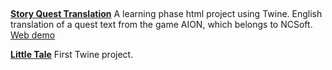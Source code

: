 ##
<b><a href="https://github.com/GeanovuMedeea/University-Tech-Project/tree/main/Personal%20Projects/Story%20Quest%20Translation">Story Quest Translation</a></b>
A learning phase html project using Twine. English translation of a quest text from the game AION, which belongs to NCSoft. <a href="https://245ggbsm.play.borogove.io/">Web demo</a>

<b><a href="https://753pv7pf.play.borogove.io/">Little Tale</a></b> First Twine project.
